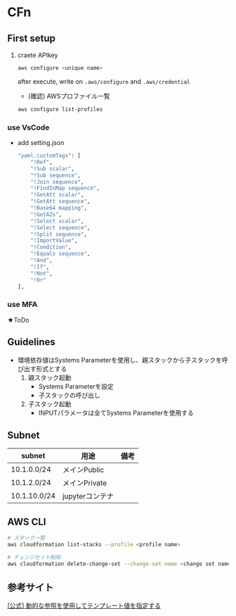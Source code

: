 # CFn

## First setup
1. craete APIkey
    ```bash
    aws configure <unique name>
    ```
    after execute, write on `.aws/configure` and `.aws/credential`

    - (確認) AWSプロファイル一覧
    ```bash
    aws configure list-profiles
    ```

### use VsCode
- add setting.json
    ```bash
    "yaml.customTags": [
        "!Ref",
        "!Sub scalar",
        "!Sub sequence",
        "!Join sequence",
        "!FindInMap sequence",
        "!GetAtt scalar",
        "!GetAtt sequence",
        "!Base64 mapping",
        "!GetAZs",
        "!Select scalar",
        "!Select sequence",
        "!Split sequence",
        "!ImportValue",
        "!Condition",
        "!Equals sequence",
        "!And",
        "!If",
        "!Not",
        "!Or"
    ],
    ```

### use MFA
★ToDo

## Guidelines
- 環境依存値はSystems Parameterを使用し、親スタックから子スタックを呼び出す形式とする
    1. 親スタック起動
        - Systems Parameterを設定
        - 子スタックの呼び出し
    1. 子スタック起動
        - INPUTパラメータは全てSystems Parameterを使用する

## Subnet

| subnet | 用途 | 備考 |
|-- |-- |-- |
| 10.1.0.0/24| メインPublic | |
| 10.1.2.0/24| メインPrivate | |
| 10.1.10.0/24| jupyterコンテナ | |


## AWS CLI
```bash
# スタック一覧
aws cloudformation list-stacks --profile <profile name>

# チェンジセット削除
aws cloudformation delete-change-set --change-set-name <change set name> --stack-name <stack name> --profile <profile name>
```

## 参考サイト
[[公式] 動的な参照を使用してテンプレート値を指定する](https://docs.aws.amazon.com/ja_jp/AWSCloudFormation/latest/UserGuide/dynamic-references.html)
